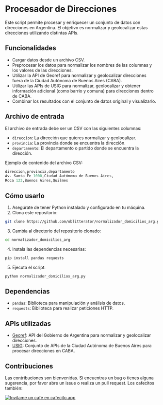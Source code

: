 # Procesador de Direcciones

Este script permite procesar y enriquecer un conjunto de datos con direcciones en Argentina. El objetivo es normalizar y geolocalizar estas direcciones utilizando distintas APIs.

## Funcionalidades

- Cargar datos desde un archivo CSV.
- Preprocesar los datos para normalizar los nombres de las columnas y los valores de las direcciones.
- Utilizar la API de Georef para normalizar y geolocalizar direcciones fuera de la Ciudad Autónoma de Buenos Aires (CABA).
- Utilizar las APIs de USIG para normalizar, geolocalizar y obtener información adicional (como barrio y comuna) para direcciones dentro de CABA.
- Combinar los resultados con el conjunto de datos original y visualizarlo.

## Archivo de entrada

El archivo de entrada debe ser un CSV con las siguientes columnas:

- `direccion`: La dirección que quieres normalizar y geolocalizar.
- `provincia`: La provincia donde se encuentra la dirección.
- `departamento`: El departamento o partido donde se encuentra la dirección.

Ejemplo de contenido del archivo CSV:

```python
direccion,provincia,departamento
Av. Santa Fe 1000,Ciudad Autónoma de Buenos Aires,
Roca 123,Buenos Aires,Quilmes
```


## Cómo usarlo

1) Asegúrate de tener Python instalado y configurado en tu máquina.
2) Clona este repositorio:

```bash
git clone https://github.com/oblitterator/normalizador_domicilios_arg.git
```

3) Cambia al directorio del repositorio clonado:
```bash
cd normalizador_domicilios_arg
```

4) Instala las dependencias necesarias:
```python
pip install pandas requests
```

5) Ejecuta el script:
```python
python normalizador_domicilios_arg.py
```

## Dependencias

- `pandas`: Biblioteca para manipulación y análisis de datos.
- `requests`: Biblioteca para realizar peticiones HTTP.


## APIs utilizadas

- [Georef](https://apis.datos.gob.ar/georef/api.html): API del Gobierno de Argentina para normalizar y geolocalizar direcciones.
- [USIG](http://ws.usig.buenosaires.gob.ar/): Conjunto de APIs de la Ciudad Autónoma de Buenos Aires para procesar direcciones en CABA.

## Contribuciones

Las contribuciones son bienvenidas. Si encuentras un bug o tienes alguna sugerencia, por favor abre un issue o realiza un pull request. Los cafecitos también:

[![Invitame un café en cafecito.app](https://cdn.cafecito.app/imgs/buttons/button_1.svg)](https://cafecito.app/nievejuan21)
